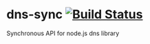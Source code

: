 dns-sync [![Build Status](https://travis-ci.org/floatdrop/dns-sync.png?branch=master)](https://travis-ci.org/floatdrop/dns-sync)
========

Synchronous API for node.js dns library
